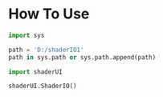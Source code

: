 How To Use
==
```python
import sys

path = 'D:/shaderIO1'
path in sys.path or sys.path.append(path)

import shaderUI

shaderUI.ShaderIO()

```